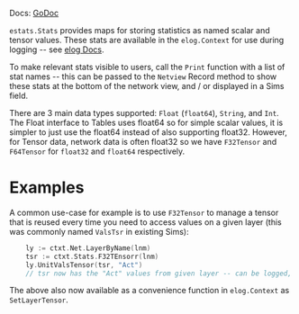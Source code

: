 Docs: [GoDoc](https://pkg.go.dev/github.com/emer/emergent/estats)

`estats.Stats` provides maps for storing statistics as named scalar and tensor values.  These stats are available in the `elog.Context` for use during logging -- see [elog Docs](https://pkg.go.dev/github.com/emer/emergent/elog).

To make relevant stats visible to users, call the `Print` function with a list of stat names -- this can be passed to the `Netview` Record method to show these stats at the bottom of the network view, and / or displayed in a Sims field.

There are 3 main data types supported: `Float` (`float64`), `String`, and `Int`. The Float interface to Tables uses float64 so for simple scalar values, it is simpler to just use the float64 instead of also supporting float32.  However, for Tensor data, network data is often float32 so we have `F32Tensor` and `F64Tensor` for `float32` and `float64` respectively.

# Examples

A common use-case for example is to use `F32Tensor` to manage a tensor that is reused every time you need to access values on a given layer (this was commonly named `ValsTsr` in existing Sims):

```Go
    ly := ctxt.Net.LayerByName(lnm)
    tsr := ctxt.Stats.F32TEnsorr(lnm)
    ly.UnitValsTensor(tsr, "Act")
    // tsr now has the "Act" values from given layer -- can be logged, computed on, etc..
```

The above also now available as a convenience function in `elog.Context` as `SetLayerTensor`.


